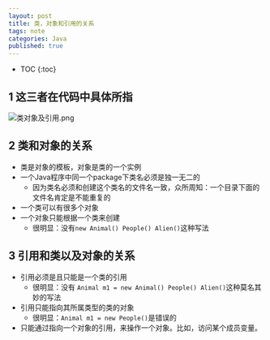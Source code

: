 ```yaml
---
layout: post
title: 类，对象和引用的关系
tags: note
categories: Java
published: true
---
```


* TOC
{:toc}


## 1 这三者在代码中具体所指
![类对象及引用.png](https://i.loli.net/2020/02/04/zKoGqZ95ljaQ7iB.png)

## 2 类和对象的关系
- 类是对象的模板，对象是类的一个实例
- 一个Java程序中同一个package下类名必须是独一无二的
    - 因为类名必须和创建这个类名的文件名一致，众所周知：一个目录下面的文件名肯定是不能重复的
- 一个类可以有很多个对象
- 一个对象只能根据一个类来创建
    - 很明显：没有`new Animal() People() Alien()`这种写法

## 3 引用和类以及对象的关系
- 引用必须是且只能是一个类的引用
    - 很明显：没有 `Animal m1 = new Animal() People() Alien()`这种莫名其妙的写法
- 引用只能指向其所属类型的类的对象
    - 很明显：`Animal m1 = new People()`是错误的
- 只能通过指向一个对象的引用，来操作一个对象。比如，访问某个成员变量。